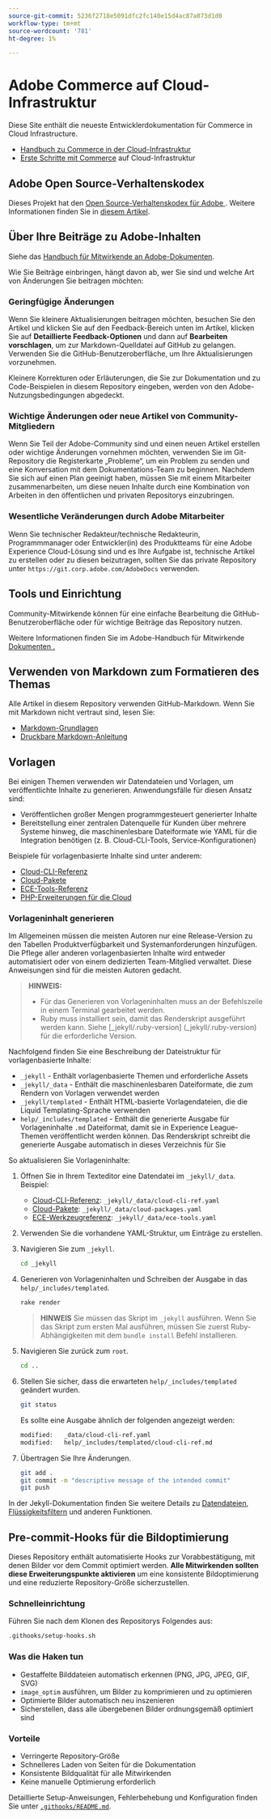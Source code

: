 ```yaml
---
source-git-commit: 5236f2718e5091dfc2fc140e15d4ac87a073d1d0
workflow-type: tm+mt
source-wordcount: '781'
ht-degree: 1%

---
```

# Adobe Commerce auf Cloud-Infrastruktur

Diese Site enthält die neueste Entwicklerdokumentation für Commerce in Cloud Infrastructure.

- [Handbuch zu Commerce in der Cloud-Infrastruktur](https://experienceleague.adobe.com/de/docs/commerce-on-cloud/user-guide/overview)
- [Erste Schritte mit Commerce](https://experienceleague.adobe.com/de/docs/commerce-on-cloud/start/overview) auf Cloud-Infrastruktur

## Adobe Open Source-Verhaltenskodex

Dieses Projekt hat den [Open Source-Verhaltenskodex für Adobe ](code-of-conduct.md). Weitere Informationen finden Sie in [diesem Artikel](contributing.md).

## Über Ihre Beiträge zu Adobe-Inhalten

Siehe das [Handbuch für Mitwirkende an Adobe-Dokumenten](https://experienceleague.adobe.com/de/docs/contributor/contributor-guide/introduction).

Wie Sie Beiträge einbringen, hängt davon ab, wer Sie sind und welche Art von Änderungen Sie beitragen möchten:

### Geringfügige Änderungen

Wenn Sie kleinere Aktualisierungen beitragen möchten, besuchen Sie den Artikel und klicken Sie auf den Feedback-Bereich unten im Artikel, klicken Sie auf **Detaillierte Feedback-Optionen** und dann auf **Bearbeiten vorschlagen**, um zur Markdown-Quelldatei auf GitHub zu gelangen. Verwenden Sie die GitHub-Benutzeroberfläche, um Ihre Aktualisierungen vorzunehmen.

Kleinere Korrekturen oder Erläuterungen, die Sie zur Dokumentation und zu Code-Beispielen in diesem Repository eingeben, werden von den Adobe-Nutzungsbedingungen abgedeckt.

### Wichtige Änderungen oder neue Artikel von Community-Mitgliedern

Wenn Sie Teil der Adobe-Community sind und einen neuen Artikel erstellen oder wichtige Änderungen vornehmen möchten, verwenden Sie im Git-Repository die Registerkarte „Probleme“, um ein Problem zu senden und eine Konversation mit dem Dokumentations-Team zu beginnen. Nachdem Sie sich auf einen Plan geeinigt haben, müssen Sie mit einem Mitarbeiter zusammenarbeiten, um diese neuen Inhalte durch eine Kombination von Arbeiten in den öffentlichen und privaten Repositorys einzubringen.

### Wesentliche Veränderungen durch Adobe Mitarbeiter

Wenn Sie technischer Redakteur/technische Redakteurin, Programmmanager oder Entwickler(in) des Produktteams für eine Adobe Experience Cloud-Lösung sind und es Ihre Aufgabe ist, technische Artikel zu erstellen oder zu diesen beizutragen, sollten Sie das private Repository unter `https://git.corp.adobe.com/AdobeDocs` verwenden.

## Tools und Einrichtung

Community-Mitwirkende können für eine einfache Bearbeitung die GitHub-Benutzeroberfläche oder für wichtige Beiträge das Repository nutzen.

Weitere Informationen finden Sie im Adobe-Handbuch für Mitwirkende [ Dokumenten .](https://experienceleague.adobe.com/de/docs/contributor/contributor-guide/introduction)

## Verwenden von Markdown zum Formatieren des Themas

Alle Artikel in diesem Repository verwenden GitHub-Markdown. Wenn Sie mit Markdown nicht vertraut sind, lesen Sie:

- [Markdown-Grundlagen](https://docs.github.com/en/get-started/writing-on-github/getting-started-with-writing-and-formatting-on-github/basic-writing-and-formatting-syntax)
- [Druckbare Markdown-Anleitung](https://docs.github.com/en/get-started/writing-on-github/getting-started-with-writing-and-formatting-on-github/basic-writing-and-formatting-syntax)

## Vorlagen

Bei einigen Themen verwenden wir Datendateien und Vorlagen, um veröffentlichte Inhalte zu generieren. Anwendungsfälle für diesen Ansatz sind:

- Veröffentlichen großer Mengen programmgesteuert generierter Inhalte
- Bereitstellung einer zentralen Datenquelle für Kunden über mehrere Systeme hinweg, die maschinenlesbare Dateiformate wie YAML für die Integration benötigen (z. B. Cloud-CLI-Tools, Service-Konfigurationen)

Beispiele für vorlagenbasierte Inhalte sind unter anderem:

- [Cloud-CLI-Referenz](help/templated/cloud-cli-ref.md)
- [Cloud-Pakete](help/templated/cloud-packages.md)
- [ECE-Tools-Referenz](help/templated/ece-tools.md)
- [PHP-Erweiterungen für die Cloud](help/templated/php-extensions-cloud.md)

### Vorlageninhalt generieren

Im Allgemeinen müssen die meisten Autoren nur eine Release-Version zu den Tabellen Produktverfügbarkeit und Systemanforderungen hinzufügen. Die Pflege aller anderen vorlagenbasierten Inhalte wird entweder automatisiert oder von einem dedizierten Team-Mitglied verwaltet. Diese Anweisungen sind für die meisten Autoren gedacht.

>**HINWEIS:**
>
>- Für das Generieren von Vorlageninhalten muss an der Befehlszeile in einem Terminal gearbeitet werden.
>- Ruby muss installiert sein, damit das Renderskript ausgeführt werden kann. Siehe [_jekyll/.ruby-version] (_jekyll/.ruby-version) für die erforderliche Version.

Nachfolgend finden Sie eine Beschreibung der Dateistruktur für vorlagenbasierte Inhalte:

- `_jekyll` - Enthält vorlagenbasierte Themen und erforderliche Assets
- `_jekyll/_data` - Enthält die maschinenlesbaren Dateiformate, die zum Rendern von Vorlagen verwendet werden
- `_jekyll/templated` - Enthält HTML-basierte Vorlagendateien, die die Liquid Templating-Sprache verwenden
- `help/_includes/templated` - Enthält die generierte Ausgabe für Vorlageninhalte `.md` Dateiformat, damit sie in Experience League-Themen veröffentlicht werden können. Das Renderskript schreibt die generierte Ausgabe automatisch in dieses Verzeichnis für Sie

So aktualisieren Sie Vorlageninhalte:

1. Öffnen Sie in Ihrem Texteditor eine Datendatei im `_jekyll/_data`. Beispiel:

   - [Cloud-CLI-Referenz](help/templated/cloud-cli-ref.md): `_jekyll/_data/cloud-cli-ref.yaml`
   - [Cloud-Pakete](help/templated/cloud-packages.md): `_jekyll/_data/cloud-packages.yaml`
   - [ECE-Werkzeugreferenz](help/templated/ece-tools.md): `_jekyll/_data/ece-tools.yaml`

2. Verwenden Sie die vorhandene YAML-Struktur, um Einträge zu erstellen.

3. Navigieren Sie zum `_jekyll`.

   ```bash
   cd _jekyll
   ```

4. Generieren von Vorlageninhalten und Schreiben der Ausgabe in das `help/_includes/templated`.

   ```bash
   rake render
   ```

   >**HINWEIS** Sie müssen das Skript im `_jekyll` ausführen. Wenn Sie das Skript zum ersten Mal ausführen, müssen Sie zuerst Ruby-Abhängigkeiten mit dem `bundle install` Befehl installieren.

5. Navigieren Sie zurück zum `root`.

   ```bash
   cd ..
   ```

6. Stellen Sie sicher, dass die erwarteten `help/_includes/templated` geändert wurden.

   ```bash
   git status
   ```

   Es sollte eine Ausgabe ähnlich der folgenden angezeigt werden:

   ```bash
   modified:   _data/cloud-cli-ref.yaml
   modified:   help/_includes/templated/cloud-cli-ref.md
   ```

7. Übertragen Sie Ihre Änderungen.

   ```bash
   git add .
   git commit -m "descriptive message of the intended commit"
   git push
   ```

In der Jekyll-Dokumentation finden Sie weitere Details zu [Datendateien](https://jekyllrb.com/docs/datafiles), [Flüssigkeitsfiltern](https://jekyllrb.com/docs/liquid/filters/) und anderen Funktionen.

## Pre-commit-Hooks für die Bildoptimierung

Dieses Repository enthält automatisierte Hooks zur Vorabbestätigung, mit denen Bilder vor dem Commit optimiert werden. **Alle Mitwirkenden sollten diese Erweiterungspunkte aktivieren** um eine konsistente Bildoptimierung und eine reduzierte Repository-Größe sicherzustellen.

### Schnelleinrichtung

Führen Sie nach dem Klonen des Repositorys Folgendes aus:

```bash
.githooks/setup-hooks.sh
```

### Was die Haken tun

- Gestaffelte Bilddateien automatisch erkennen (PNG, JPG, JPEG, GIF, SVG)
- `image_optim` ausführen, um Bilder zu komprimieren und zu optimieren
- Optimierte Bilder automatisch neu inszenieren
- Sicherstellen, dass alle übergebenen Bilder ordnungsgemäß optimiert sind

### Vorteile

- Verringerte Repository-Größe
- Schnelleres Laden von Seiten für die Dokumentation
- Konsistente Bildqualität für alle Mitwirkenden
- Keine manuelle Optimierung erforderlich

Detaillierte Setup-Anweisungen, Fehlerbehebung und Konfiguration finden Sie unter [`.githooks/README.md`](.githooks/README.md).
